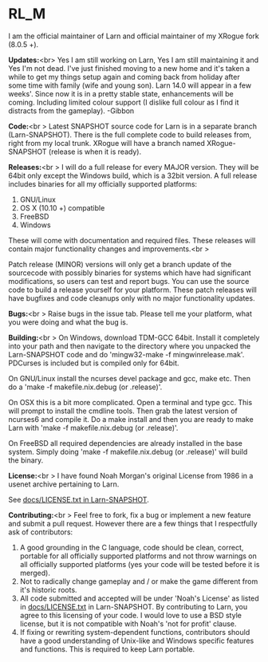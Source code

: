 # RL_M
I am the official maintainer of Larn and official maintainer of my XRogue fork (8.0.5 +).

<b>Updates:</b><br\>
Yes I am still working on Larn, Yes I am still maintaining it and Yes I'm not dead.  I've  just finished moving to a new home and it's taken a while to get my things setup again and coming back from holiday after some time with family (wife and young son).  Larn 14.0 will appear in a few weeks'.  Since now it is in a pretty stable state, enhancements will be coming.  Including limited colour support (I dislike full colour as I find it distracts from the  gameplay). 
-Gibbon

<b>Code:</b><br \>
Latest SNAPSHOT source code for Larn is in a separate branch (Larn-SNAPSHOT).  There is the full complete code to build releases from, right from my local trunk.  XRogue will have a branch named XRogue-SNAPSHOT (release is when it is ready).

<b>Releases:</b><br \>
I will do a full release for every MAJOR version.  They will be 64bit only except the Windows build, which is a 32bit version.  A full release includes binaries for all my officially supported platforms:

1. GNU/Linux
2. OS X (10.10 +) compatible
3. FreeBSD
4. Windows

These will come with documentation and required files.  These releases will contain major functionality changes and improvements.<br \>

Patch release (MINOR) versions will only get a branch update of the sourcecode with possibly binaries for systems which have had significant modifications, so users can test and report bugs. You can use the source code to build a release yourself for your platform.  These patch releases will have bugfixes and code cleanups only with no major functionality updates.

<b>Bugs:</b><br \>
Raise bugs in the issue tab.  Please tell me your platform, what you were doing and what the bug is.

<b>Building:</b><br \>
On Windows, download TDM-GCC 64bit.  Install it completely into your path and then navigate to the directory where you unpacked the Larn-SNAPSHOT code and do 'mingw32-make -f mingwinrelease.mak'.  PDCurses is included but is compiled only for 64bit.

On GNU/Linux install the ncurses devel package and gcc, make etc.  Then do a 'make -f makefile.nix.debug (or .release)'.

On OSX this is a bit more complicated.  Open a terminal and type gcc.  This will prompt to install the cmdline tools.  Then grab the latest version of ncurses6 and compile it.  Do a make install and then you are ready to make Larn with 'make -f makefile.nix.debug (or .release)'.

On FreeBSD all required dependencies are already installed in the base system.  Simply doing 'make -f makefile.nix.debug (or .release)' will build the binary.

<b>License:</b><br \>
I have found Noah Morgan's original License from 1986 in a usenet archive pertaining to Larn.

See [docs/LICENSE.txt in Larn-SNAPSHOT](https://github.com/atsb/RL_M/blob/Larn-SNAPSHOT/docs/LICENSE.txt).

<b>Contributing:</b><br \>
Feel free to fork, fix a bug or implement a new feature and submit a pull request.  However there are a few things that I respectfully ask of contributors:

1. A good grounding in the C language, code should be clean, correct, portable for all officially supported platforms and not throw warnings on all officially supported platforms (yes your code will be tested before it is merged).
2. Not to radically change gameplay and / or make the game different from it's historic roots.
3. All code submitted and accepted will be under 'Noah's License' as listed in [docs/LICENSE.txt](https://github.com/atsb/RL_M/blob/Larn-SNAPSHOT/docs/LICENSE.txt) in Larn-SNAPSHOT.  By contributing to Larn, you agree to this licensing of your code.  I would love to use a BSD style license, but it is not compatible with Noah's 'not for profit' clause.
4. If fixing or rewriting system-dependent functions, contributors should have a good understanding of Unix-like and Windows specific features and functions.  This is required to keep Larn portable.
